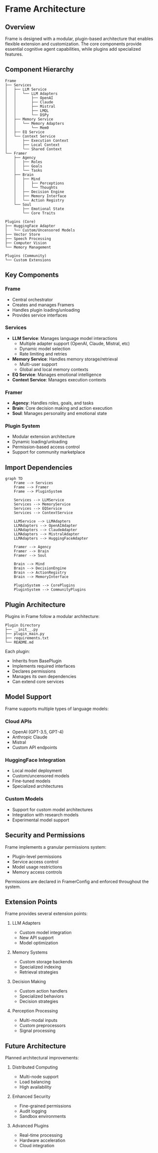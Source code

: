 # Frame Architecture

## Overview

Frame is designed with a modular, plugin-based architecture that enables flexible extension and customization. The core components provide essential cognitive agent capabilities, while plugins add specialized features.

## Component Hierarchy

```
Frame
├── Services
│   ├── LLM Service
│   │   └── LLM Adapters
│   │       ├── OpenAI
│   │       ├── Claude
│   │       ├── Mistral
│   │       ├── LMQL
│   │       └── DSPy
│   ├── Memory Service
│   │   └── Memory Adapters
│   │       └── Mem0
│   ├── EQ Service
│   └── Context Service
│       ├── Execution Context
│       ├── Local Context
│       └── Shared Context
└── Framer
    ├── Agency
    │   ├── Roles
    │   ├── Goals
    │   └── Tasks
    ├── Brain
    │   ├── Mind
    │   │   ├── Perceptions
    │   │   └── Thoughts
    │   ├── Decision Engine
    │   ├── Memory Interface
    │   └── Action Registry
    └── Soul
        ├── Emotional State
        └── Core Traits

Plugins (Core)
├── HuggingFace Adapter
│   └── Custom/Uncensored Models
├── Vector Store
├── Speech Processing
├── Computer Vision
└── Memory Management

Plugins (Community)
└── Custom Extensions
```

## Key Components

### Frame
- Central orchestrator
- Creates and manages Framers
- Handles plugin loading/unloading
- Provides service interfaces

### Services
- **LLM Service**: Manages language model interactions
  - Multiple adapter support (OpenAI, Claude, Mistral, etc)
  - Dynamic model selection
  - Rate limiting and retries
- **Memory Service**: Handles memory storage/retrieval
  - Multi-user support
  - Global and local memory contexts
- **EQ Service**: Manages emotional intelligence
- **Context Service**: Manages execution contexts

### Framer
- **Agency**: Handles roles, goals, and tasks
- **Brain**: Core decision making and action execution
- **Soul**: Manages personality and emotional state

### Plugin System
- Modular extension architecture
- Dynamic loading/unloading
- Permission-based access control
- Support for community marketplace

## Import Dependencies

```mermaid
graph TD
    Frame --> Services
    Frame --> Framer
    Frame --> PluginSystem

    Services --> LLMService
    Services --> MemoryService
    Services --> EQService
    Services --> ContextService

    LLMService --> LLMAdapters
    LLMAdapters --> OpenAIAdapter
    LLMAdapters --> ClaudeAdapter
    LLMAdapters --> MistralAdapter
    LLMAdapters --> HuggingFaceAdapter

    Framer --> Agency
    Framer --> Brain
    Framer --> Soul

    Brain --> Mind
    Brain --> DecisionEngine
    Brain --> ActionRegistry
    Brain --> MemoryInterface

    PluginSystem --> CorePlugins
    PluginSystem --> CommunityPlugins
```

## Plugin Architecture

Plugins in Frame follow a modular architecture:

```
Plugin Directory
├── __init__.py
├── plugin_main.py
├── requirements.txt
└── README.md
```

Each plugin:
- Inherits from BasePlugin
- Implements required interfaces
- Declares permissions
- Manages its own dependencies
- Can extend core services

## Model Support

Frame supports multiple types of language models:

### Cloud APIs
- OpenAI (GPT-3.5, GPT-4)
- Anthropic Claude
- Mistral
- Custom API endpoints

### HuggingFace Integration
- Local model deployment
- Custom/uncensored models
- Fine-tuned models
- Specialized architectures

### Custom Models
- Support for custom model architectures
- Integration with research models
- Experimental model support

## Security and Permissions

Frame implements a granular permissions system:

- Plugin-level permissions
- Service access control
- Model usage restrictions
- Memory access controls

Permissions are declared in FramerConfig and enforced throughout the system.

## Extension Points

Frame provides several extension points:

1. LLM Adapters
   - Custom model integration
   - New API support
   - Model optimization

2. Memory Systems
   - Custom storage backends
   - Specialized indexing
   - Retrieval strategies

3. Decision Making
   - Custom action handlers
   - Specialized behaviors
   - Decision strategies

4. Perception Processing
   - Multi-modal inputs
   - Custom preprocessors
   - Signal processing

## Future Architecture

Planned architectural improvements:

1. Distributed Computing
   - Multi-node support
   - Load balancing
   - High availability

2. Enhanced Security
   - Fine-grained permissions
   - Audit logging
   - Sandbox environments

3. Advanced Plugins
   - Real-time processing
   - Hardware acceleration
   - Cloud integration
